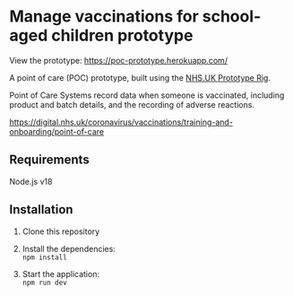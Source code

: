 # Manage vaccinations for school-aged children prototype

View the prototype:
https://poc-prototype.herokuapp.com/

A point of care (POC) prototype, built using the [NHS.UK Prototype Rig](https://github.com/x-govuk/nhsuk-prototype-rig).

Point of Care Systems record data when someone is vaccinated, including product and batch details, and the recording of adverse reactions.

<https://digital.nhs.uk/coronavirus/vaccinations/training-and-onboarding/point-of-care>

## Requirements

Node.js v18

## Installation

1. Clone this repository

2. Install the dependencies:\
`npm install`

3. Start the application:\
`npm run dev`
